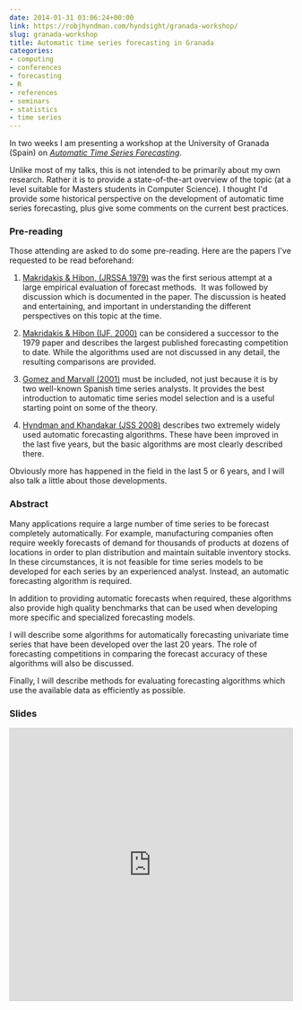 ```yaml
---
date: 2014-01-31 03:06:24+00:00
link: https://robjhyndman.com/hyndsight/granada-workshop/
slug: granada-workshop
title: Automatic time series forecasting in Granada
categories:
- computing
- conferences
- forecasting
- R
- references
- seminars
- statistics
- time series
---
```


In two weeks I am presenting a workshop at the University of Granada (Spain) on [_Automatic Time Series Forecasting_](http://docto-si.ugr.es/seminario/p-hyndman.html).

Unlike most of my talks, this is not intended to be primarily about my own research. Rather it is to provide a state-of-the-art overview of the topic (at a level suitable for Masters students in Computer Science). I thought I'd provide some historical perspective on the development of automatic time series forecasting, plus give some comments on the current best practices.<!-- more -->

### Pre-reading

Those attending are asked to do some pre-reading. Here are the papers I've requested to be read beforehand:



  1. [Makridakis & Hibon, (JRSSA 1979)](http://www.jstor.org/stable/2345077) was the first serious attempt at a large empirical evaluation of forecast methods.  It was followed by discussion which is documented in the paper. The discussion is heated and entertaining, and important in understanding the different perspectives on this topic at the time.

  2. [Makridakis & Hibon (IJF, 2000)](http://www.forecastingprinciples.com/paperpdf/Makridakia-The%20M3%20Competition.pdf) can be considered a successor to the 1979 paper and describes the largest published forecasting competition to date. While the algorithms used are not discussed in any detail, the resulting comparisons are provided.

  3. [Gomez and Marvall (2001)](http://dx.doi.org/10.1002/9781118032978.ch7) must be included, not just because it is by two well-known Spanish time series analysts. It provides the best introduction to automatic time series model selection and is a useful starting point on some of the theory.

  4. [Hyndman and Khandakar (JSS 2008)](http://www.jstatsoft.org/v27/i03/paper) describes two extremely widely used automatic forecasting algorithms. These have been improved in the last five years, but the basic algorithms are most clearly described there.

Obviously more has happened in the field in the last 5 or 6 years, and I will also talk a little about those developments.

### Abstract

Many applications require a large number of time series to be forecast completely automatically. For example, manufacturing companies often require weekly forecasts of demand for thousands of products at dozens of locations in order to plan distribution and maintain suitable inventory stocks. In these circumstances, it is not feasible for time series models to be developed for each series by an experienced analyst. Instead, an automatic forecasting algorithm is required.

In addition to providing automatic forecasts when required, these algorithms also provide high quality benchmarks that can be used when developing more specific and specialized forecasting models.

I will describe some algorithms for automatically forecasting univariate time series that have been developed over the last 20 years. The role of forecasting competitions in comparing the forecast accuracy of these algorithms will also be discussed.

Finally, I will describe methods for evaluating forecasting algorithms which use the available data as efficiently as possible.


### Slides

<div class="embed slideshare">
  <iframe src="https://www.slideshare.net/slideshow/embed_code/key/ceEYMgsEK22G9z" width="595" height="485" frameborder="0" marginwidth="0" marginheight="0" scrolling="no" style="border:1px solid #CCC; border-width:1px; margin-bottom:5px; max-width: 100%;" allowfullscreen> </iframe><br>
</div>
